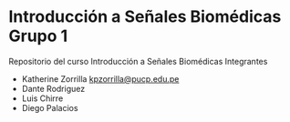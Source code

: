 # Introducción a Señales Biomédicas Grupo 1
Repositorio del curso Introducción a Señales Biomédicas
Integrantes
* Katherine Zorrilla kpzorrilla@pucp.edu.pe
* Dante Rodriguez
* Luis Chirre
* Diego Palacios
  

